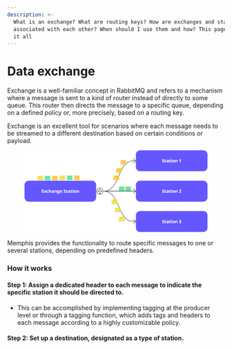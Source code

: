 ```yaml
---
description: >-
  What is an exchange? What are routing keys? How are exchanges and stations
  associated with each other? When should I use them and how? This page explains
  it all
---
```


# Data exchange

Exchange is a well-familiar concept in RabbitMQ and refers to a mechanism where a message is sent to a kind of router instead of directly to some queue. This router then directs the message to a specific queue, depending on a defined policy or, more precisely, based on a routing key.

Exchange is an excellent tool for scenarios where each message needs to be streamed to a different destination based on certain conditions or payload.

<figure><img src="../../.gitbook/assets/image (16).png" alt=""><figcaption></figcaption></figure>

Memphis provides the functionality to route specific messages to one or several stations, depending on predefined headers.

### How it works

#### Step 1: Assign a dedicated header to each message to indicate the specific station it should be directed to.

* This can be accomplished by implementing tagging at the producer level or through a tagging function, which adds tags and headers to each message according to a highly customizable policy.

#### Step 2: Set up a destination, designated as a type of station.
